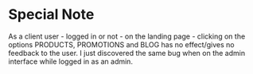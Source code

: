 # Special Note

As a client user - logged in or not - on the landing page - clicking on the options PRODUCTS, PROMOTIONS and BLOG has no effect/gives no feedback to the user.
I just discovered the same bug when on the admin interface while logged in as an admin.